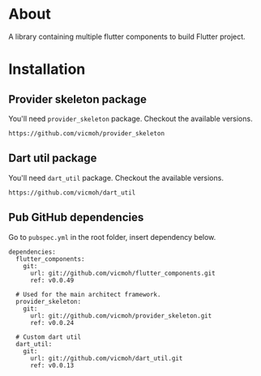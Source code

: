 # About

A library containing multiple flutter components to build
Flutter project.

# Installation

## Provider skeleton package

You'll need `provider_skeleton` package.
Checkout the available versions.

```
https://github.com/vicmoh/provider_skeleton
```

## Dart util package

You'll need `dart_util` package.
Checkout the available versions.

```
https://github.com/vicmoh/dart_util
```

## Pub GitHub dependencies

Go to `pubspec.yml` in the root folder, insert dependency below.

```
dependencies:
  flutter_components:
    git:
      url: git://github.com/vicmoh/flutter_components.git
      ref: v0.0.49

  # Used for the main architect framework.
  provider_skeleton:
    git:
      url: git://github.com/vicmoh/provider_skeleton.git
      ref: v0.0.24

  # Custom dart util
  dart_util:
    git:
      url: git://github.com/vicmoh/dart_util.git
      ref: v0.0.13
```
